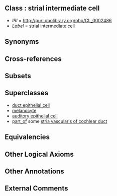 
## Class : strial intermediate cell

 * *IRI* = http://purl.obolibrary.org/obo/CL_0002486
 * *Label* = strial intermediate cell

## Synonyms


## Cross-references


## Subsets


## Superclasses

 * [duct epithelial cell](../../CL/68/CL_0000068.md)
 * [melanocyte](../../CL/48/CL_0000148.md)
 * [auditory epithelial cell](../../CL/91/CL_0002491.md)
 * [part_of](../../BFO/50/BFO_0000050.md) some [stria vascularis of cochlear duct](../../UBERON/82/UBERON_0002282.md)

## Equivalencies


## Other Logical Axioms


## Other Annotations


## External Comments

